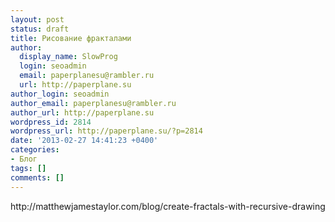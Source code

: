 ```yaml
---
layout: post
status: draft
title: Рисование фракталами
author:
  display_name: SlowProg
  login: seoadmin
  email: paperplanesu@rambler.ru
  url: http://paperplane.su
author_login: seoadmin
author_email: paperplanesu@rambler.ru
author_url: http://paperplane.su
wordpress_id: 2814
wordpress_url: http://paperplane.su/?p=2814
date: '2013-02-27 14:41:23 +0400'
categories:
- Блог
tags: []
comments: []
---
```

<p>http:&#47;&#47;matthewjamestaylor.com&#47;blog&#47;create-fractals-with-recursive-drawing</p>
